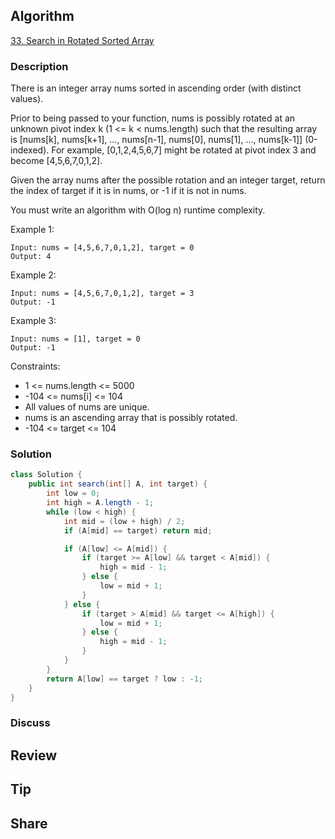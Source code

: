 ## Algorithm

[33. Search in Rotated Sorted Array](https://leetcode.com/problems/search-in-rotated-sorted-array/)

### Description

There is an integer array nums sorted in ascending order (with distinct values).

Prior to being passed to your function, nums is possibly rotated at an unknown pivot index k (1 <= k < nums.length) such that the resulting array is [nums[k], nums[k+1], ..., nums[n-1], nums[0], nums[1], ..., nums[k-1]] (0-indexed). For example, [0,1,2,4,5,6,7] might be rotated at pivot index 3 and become [4,5,6,7,0,1,2].

Given the array nums after the possible rotation and an integer target, return the index of target if it is in nums, or -1 if it is not in nums.

You must write an algorithm with O(log n) runtime complexity.


Example 1:

```
Input: nums = [4,5,6,7,0,1,2], target = 0
Output: 4
```

Example 2:

```
Input: nums = [4,5,6,7,0,1,2], target = 3
Output: -1
```

Example 3:

```
Input: nums = [1], target = 0
Output: -1
```

Constraints:

- 1 <= nums.length <= 5000
- -104 <= nums[i] <= 104
- All values of nums are unique.
- nums is an ascending array that is possibly rotated.
- -104 <= target <= 104

### Solution

```java
class Solution {
    public int search(int[] A, int target) {
        int low = 0;
        int high = A.length - 1;
        while (low < high) {
            int mid = (low + high) / 2;
            if (A[mid] == target) return mid;

            if (A[low] <= A[mid]) {
                if (target >= A[low] && target < A[mid]) {
                    high = mid - 1;
                } else {
                    low = mid + 1;
                }
            } else {
                if (target > A[mid] && target <= A[high]) {
                    low = mid + 1;
                } else {
                    high = mid - 1;
                }
            }
        }
        return A[low] == target ? low : -1;
    }
}
```

### Discuss

## Review


## Tip


## Share
